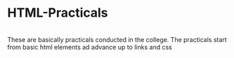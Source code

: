 # HTML-Practicals
<br>
These are basically practicals conducted in the college.
The practicals start from basic html elements ad advance up to links and css
